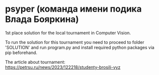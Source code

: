 # psyper (команда имени подика Влада Бояркина)
1st place solution for the local tournament in Computer Vision.

To run the solution for this tournament you need to proceed to folder 'SOLUTION' and run program.py and install required python packages via pip beforehand.

The article about tournament: https://petrsu.ru/news/2023/122218/studenty-brosili-vyz
